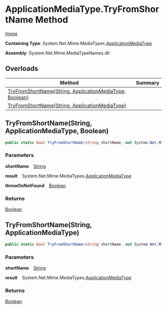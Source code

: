 # ApplicationMediaType\.TryFromShortName Method

[Home](../../../README.md)

**Containing Type**: System\.Net\.Mime\.MediaTypes\.[ApplicationMediaType](../README.md)

**Assembly**: System\.Net\.Mime\.MediaTypeNames\.dll

## Overloads

| Method | Summary |
| ------ | ------- |
| [TryFromShortName(String, ApplicationMediaType, Boolean)](#3895824126) | |
| [TryFromShortName(String, ApplicationMediaType)](#3516167523) | |

<a id="3895824126"></a>

## TryFromShortName\(String, ApplicationMediaType, Boolean\) 

```csharp
public static bool TryFromShortName(string shortName, out System.Net.Mime.MediaTypes.ApplicationMediaType result, bool throwOnNotFound)
```

### Parameters

**shortName** &ensp; [String](https://docs.microsoft.com/en-us/dotnet/api/system.string)

**result** &ensp; System\.Net\.Mime\.MediaTypes\.[ApplicationMediaType](../README.md)

**throwOnNotFound** &ensp; [Boolean](https://docs.microsoft.com/en-us/dotnet/api/system.boolean)

### Returns

[Boolean](https://docs.microsoft.com/en-us/dotnet/api/system.boolean)

<a id="3516167523"></a>

## TryFromShortName\(String, ApplicationMediaType\) 

```csharp
public static bool TryFromShortName(string shortName, out System.Net.Mime.MediaTypes.ApplicationMediaType result)
```

### Parameters

**shortName** &ensp; [String](https://docs.microsoft.com/en-us/dotnet/api/system.string)

**result** &ensp; System\.Net\.Mime\.MediaTypes\.[ApplicationMediaType](../README.md)

### Returns

[Boolean](https://docs.microsoft.com/en-us/dotnet/api/system.boolean)

